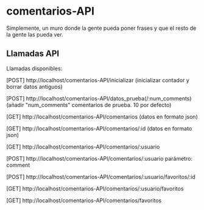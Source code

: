 # comentarios-API
Simplemente, un muro donde la gente pueda poner frases y que el resto de la gente las pueda ver.

## Llamadas API

Llamadas disponibles:

[POST] http://localhost/comentarios-API/inicializar (inicializar contador y borrar datos antiguos)

[POST] http://localhost/comentarios-API/datos_prueba(/:num_comments) (añadir "num_comments" comentarios de prueba. 10 por defecto)

[GET] http://localhost/comentarios-API/comentarios (datos en formato json)

[GET] http://localhost/comentarios-API/comentarios/:id (datos en formato json)

[GET] http://localhost/comentarios-API/comentarios/:usuario

[POST] http://localhost/comentarios-API/comentarios/:usuario
parámetro: comment

[POST] http://localhost/comentarios-API/comentarios/:usuario/favoritos/:id

[GET] http://localhost/comentarios-API/comentarios/:usuario/favoritos

[GET] http://localhost/comentarios-API/comentarios/favoritos
